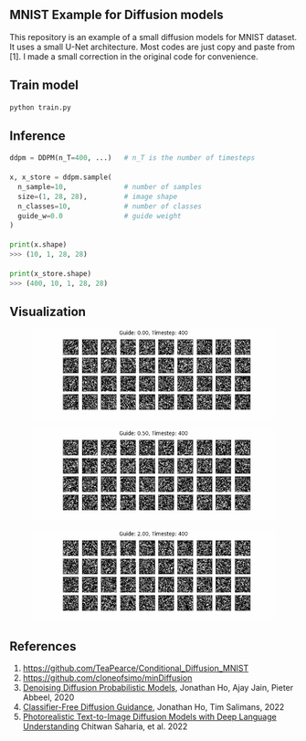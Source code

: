 ## MNIST Example for Diffusion models
This repository is an example of a small diffusion models for MNIST dataset. It uses a small U-Net architecture. Most codes are just copy and paste from [1]. I made a small correction in the original code for convenience.

## Train model
```python
python train.py
```

## Inference
```python
ddpm = DDPM(n_T=400, ...)   # n_T is the number of timesteps

x, x_store = ddpm.sample(
  n_sample=10,              # number of samples
  size=(1, 28, 28),         # image shape
  n_classes=10,             # number of classes
  guide_w=0.0               # guide weight
)

print(x.shape)
>>> (10, 1, 28, 28)

print(x_store.shape)
>>> (400, 10, 1, 28, 28)
```

## Visualization
<figure><img src="images/guide_000.gif"></figure>
<figure><img src="images/guide_050.gif"></figure>
<figure><img src="images/guide_200.gif"></figure>

## References
1. https://github.com/TeaPearce/Conditional_Diffusion_MNIST
2. https://github.com/cloneofsimo/minDiffusion
3. [Denoising Diffusion Probabilistic Models](https://arxiv.org/abs/2006.11239), Jonathan Ho, Ajay Jain, Pieter Abbeel, 2020
4. [Classifier-Free Diffusion Guidance](https://arxiv.org/abs/2207.12598), Jonathan Ho, Tim Salimans, 2022
5. [Photorealistic Text-to-Image Diffusion Models with Deep Language Understanding](https://arxiv.org/abs/2205.11487) Chitwan Saharia, et al. 2022
